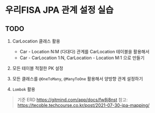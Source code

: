 # 우리FISA JPA 관계 설정 실습

## TODO

1. CarLocation 클래스 활용
   * Car - Location N:M (다대다) 관계를 CarLocation 테이블을 활용해서
   * Car - CarLocation 1:N, CarLocation - Location M:1 으로 만들기

2. 모든 테이블 적절한 PK 설정

3. 모든 클래스를 `@OneToMany`, `@ManyToOne` 활용해서 양방향 관계 설정하기

4. `Lombok` 활용

> 기준 ERD https://gitmind.com/app/docs/fw8j8nst
> 참고: https://tecoble.techcourse.co.kr/post/2021-07-30-jpa-mapping/
